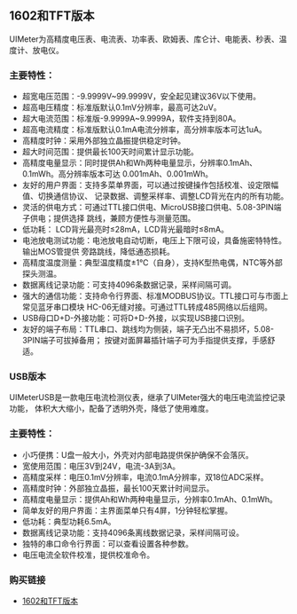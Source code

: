 ﻿## 1602和TFT版本
UIMeter为高精度电压表、电流表、功率表、欧姆表、库仑计、电能表、秒表、温度计、放电仪。

### 主要特性：
- 超宽电压范围：-9.9999V~99.9999V，安全起见建议36V以下使用。
- 超高电压精度：标准版默认0.1mV分辨率，最高可达2uV。
- 超大电流范围：标准版-9.9999A~9.9999A，软件支持到80A。
- 超高电流精度：标准版默认0.1mA电流分辨率，高分辨率版本可达1uA。
- 高精度时钟：采用外部独立晶振提供稳定时钟。
- 超大时间范围：提供最长100天时间累计显示功能。
- 高精度电量显示：同时提供Ah和Wh两种电量显示，分辨率0.1mAh、0.1mWh。高分辨率版本可达
  0.001mAh、0.001mWh。
- 友好的用户界面：支持多菜单界面，可以通过按键操作包括校准、设定限幅值、切换通信协议、
  记录数据、调整采样率、调整LCD背光在内的所有功能。
- 灵活的供电方式：可通过TTL接口供电、MicroUSB接口供电、5.08-3PIN端子供电；提供选择
  跳线，兼顾方便性与测量范围。
- 低功耗： LCD背光最亮时≤28mA，LCD背光最暗时≤8mA。
- 电池放电测试功能：电池放电自动切断，电压上下限可设，具备施密特特性。输出MOS管提供
  旁路跳线，降低通态损耗。
- 高精度温度测量：典型温度精度±1℃（自身），支持K型热电偶，NTC等外部探头测温。
- 数据离线记录功能：可支持4096条数据记录，采样间隔可调。
- 强大的通信功能：支持命令行界面、标准MODBUS协议。TTL接口可与市面上常见蓝牙串口模块
  HC-06无缝对接。可通过TTL转成485网络以后组网。
- USB母口D+D-外接功能：可将D+D-外接，以实现USB接口识别。
- 友好的端子布局：TTL串口、跳线均为侧装，端子无凸出不易损坏，5.08-3PIN端子可拔掉备用；
  按键对面屏幕插针端子可为手指提供支撑，手感舒适。

### USB版本

UIMeterUSB是一款电压电流检测仪表，继承了UIMeter强大的电压电流监控记录功能，
体积大大缩小，配备了透明外壳，降低了使用难度。

### 主要特性：
- 小巧便携：U盘一般大小，外壳对内部电路提供保护确保不会落灰。
- 宽使用范围：电压3V到24V，电流-3A到3A。
- 高精度采样：电压0.1mV分辨率，电流0.1mA分辨率，双18位ADC采样。
- 高精度时钟：外部独立晶振，最长100天累计时间显示。
- 高精度电量显示：提供Ah和Wh两种电量显示，分辨率0.1mAh、0.1mWh。
- 简单友好的用户界面：主界面菜单只有4屏，1分钟轻松掌握。
- 低功耗：典型功耗6.5mA。
- 数据离线记录功能：支持4096条离线数据记录，采样间隔可设。
- 独特的串口命令行界面：可以查看设置各种参数。
- 电压电流全软件校准，提供校准命令。

### 购买链接
- [1602和TFT版本](https://item.taobao.com/item.htm?spm=a1z10.1-c.w4004-9102396040.3.7f52e377i5YWnF&id=42129824943)

